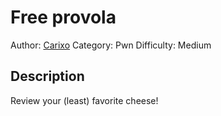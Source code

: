 # Free provola 
Author: [Carixo](https://github.com/CarixoHD)
Category: Pwn
Difficulty: Medium

## Description
Review your (least) favorite cheese! 